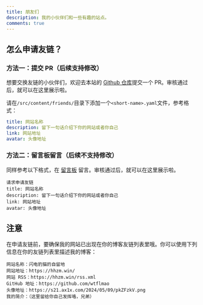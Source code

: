 ```yaml
---
title: 朋友们
description: 我的小伙伴们和一些有趣的站点。
comments: true
---
```


## 怎么申请友链？

### 方法一：提交 PR（后续支持修改）

想要交换友链的小伙伴们，欢迎去本站的 [Github 仓库](https://github.com/wtflmao/astro-gyoza/tree/main/src/content/friends)提交一个 PR。审核通过后，就可以在这里展示啦。

请在`/src/content/friends/`目录下添加一个`<short-name>.yaml`文件，参考格式：

```yml
title: 网站名称
description: 留下一句话介绍下你的网站或者你自己
link: 网站地址
avatar: 头像地址
```

### 方法二：留言板留言（后续不支持修改）

同样参考以下格式，在 [留言板](https://waline.hhzm.win) 留言。审核通过后，就可以在这里展示啦。

```
请求申请友链
title: 网站名称
description: 留下一句话介绍下你的网站或者你自己
link: 网站地址
avatar: 头像地址
```

## 注意

在申请友链前，要确保我的网站已出现在你的博客友链列表里哦。你可以使用下列信息在你的友链列表里描述我的博客：

```
网站名称：闪电豹猫的自留地
网站地址：https://hhzm.win/
网站 RSS：https://hhzm.win/rss.xml
GitHub 地址：https://github.com/wtflmao
头像地址：https://s21.ax1x.com/2024/05/09/pkZFzkV.png
我的简介：（这里留给你自己发挥咯，兄弟）
```
